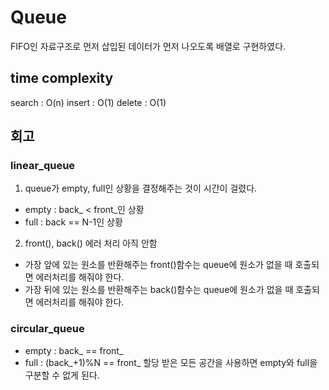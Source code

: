# Queue
FIFO인 자료구조로 먼저 삽입된 데이터가 먼저 나오도록 배열로 구현하였다.

## time complexity
search : O(n)
insert : O(1)
delete : O(1)

## 회고
### linear_queue
1. queue가 empty, full인 상황을 결정해주는 것이 시간이 걸렸다.
- empty : back_ < front_인 상황
- full : back == N-1인 상황

2. front(), back() 에러 처리 아직 안함
- 가장 앞에 있는 원소를 반환해주는 front()함수는 queue에 원소가 없을 때 호출되면 에러처리를 해줘야 한다.
- 가장 뒤에 있는 원소를 반환해주는 back()함수는 queue에 원소가 없을 때 호출되면 에러처리를 해줘야 한다.

### circular_queue
- empty : back_ == front_
- full : (back_+1)%N == front_
할당 받은 모든 공간을 사용하면 empty와 full을 구분할 수 없게 된다.